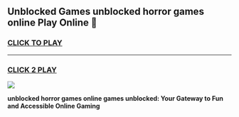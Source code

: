 
## Unblocked Games unblocked horror games online Play Online 👋
<h3>
<a href="https://news.freeplayer.one?title=unblocked_horror_games_online&ref=17F">CLICK TO PLAY</a></h3>
<hr>

<h3>
<a href="https://news.freeplayer.one?title=unblocked_horror_games_online&ref=17F">CLICK 2 PLAY</a>
  
</h3>

<a href="https://news.freeplayer.one?title=unblocked_horror_games_online&ref=17F/"><img src="https://clearcache.store/games.png"></a>


**unblocked horror games online games unblocked: Your Gateway to Fun and Accessible Online Gaming**
